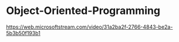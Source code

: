 # Object-Oriented-Programming
https://web.microsoftstream.com/video/31a2ba2f-2766-4843-be2a-5b3b50f193b1
